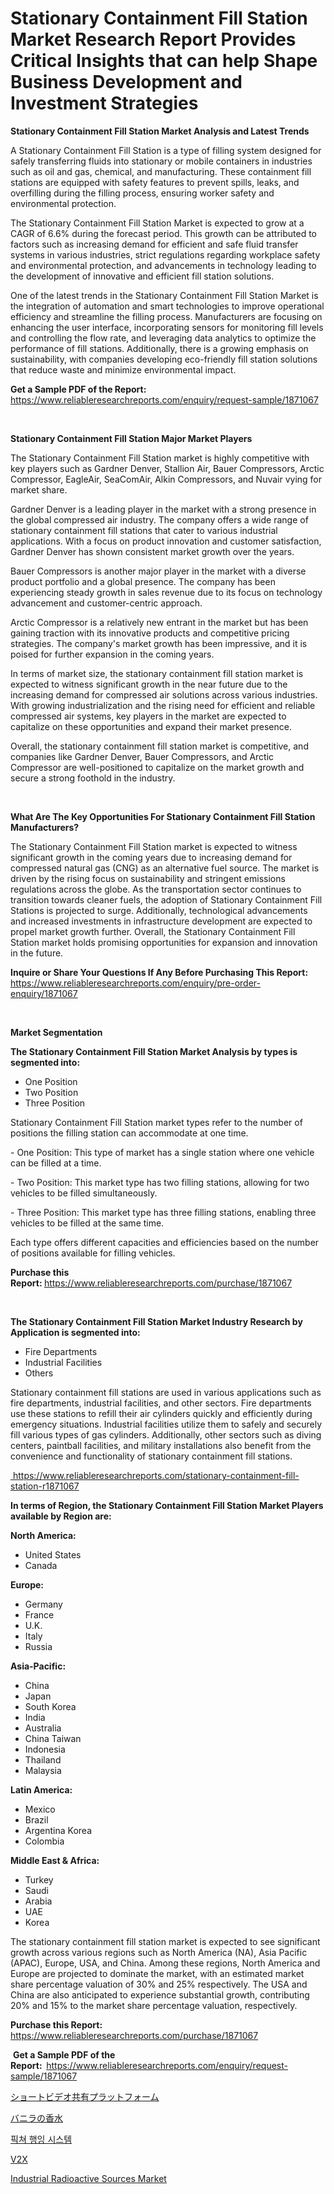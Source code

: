 <p><h1>Stationary Containment Fill Station Market Research Report Provides Critical Insights that can help Shape Business Development and Investment Strategies</h1></p><p><strong>Stationary Containment Fill Station Market Analysis and Latest Trends</strong></p>
<p><p>A Stationary Containment Fill Station is a type of filling system designed for safely transferring fluids into stationary or mobile containers in industries such as oil and gas, chemical, and manufacturing. These containment fill stations are equipped with safety features to prevent spills, leaks, and overfilling during the filling process, ensuring worker safety and environmental protection.</p><p>The Stationary Containment Fill Station Market is expected to grow at a CAGR of 6.6% during the forecast period. This growth can be attributed to factors such as increasing demand for efficient and safe fluid transfer systems in various industries, strict regulations regarding workplace safety and environmental protection, and advancements in technology leading to the development of innovative and efficient fill station solutions.</p><p>One of the latest trends in the Stationary Containment Fill Station Market is the integration of automation and smart technologies to improve operational efficiency and streamline the filling process. Manufacturers are focusing on enhancing the user interface, incorporating sensors for monitoring fill levels and controlling the flow rate, and leveraging data analytics to optimize the performance of fill stations. Additionally, there is a growing emphasis on sustainability, with companies developing eco-friendly fill station solutions that reduce waste and minimize environmental impact.</p></p>
<p><strong>Get a Sample PDF of the Report:&nbsp;</strong> <a href="https://www.reliableresearchreports.com/enquiry/request-sample/1871067">https://www.reliableresearchreports.com/enquiry/request-sample/1871067</a></p>
<p>&nbsp;</p>
<p><strong>Stationary Containment Fill Station Major Market Players</strong></p>
<p><p>The Stationary Containment Fill Station market is highly competitive with key players such as Gardner Denver, Stallion Air, Bauer Compressors, Arctic Compressor, EagleAir, SeaComAir, Alkin Compressors, and Nuvair vying for market share. </p><p>Gardner Denver is a leading player in the market with a strong presence in the global compressed air industry. The company offers a wide range of stationary containment fill stations that cater to various industrial applications. With a focus on product innovation and customer satisfaction, Gardner Denver has shown consistent market growth over the years.</p><p>Bauer Compressors is another major player in the market with a diverse product portfolio and a global presence. The company has been experiencing steady growth in sales revenue due to its focus on technology advancement and customer-centric approach.</p><p>Arctic Compressor is a relatively new entrant in the market but has been gaining traction with its innovative products and competitive pricing strategies. The company's market growth has been impressive, and it is poised for further expansion in the coming years.</p><p>In terms of market size, the stationary containment fill station market is expected to witness significant growth in the near future due to the increasing demand for compressed air solutions across various industries. With growing industrialization and the rising need for efficient and reliable compressed air systems, key players in the market are expected to capitalize on these opportunities and expand their market presence.</p><p>Overall, the stationary containment fill station market is competitive, and companies like Gardner Denver, Bauer Compressors, and Arctic Compressor are well-positioned to capitalize on the market growth and secure a strong foothold in the industry.</p></p>
<p>&nbsp;</p>
<p><strong>What Are The Key Opportunities For Stationary Containment Fill Station Manufacturers?</strong></p>
<p><p>The Stationary Containment Fill Station market is expected to witness significant growth in the coming years due to increasing demand for compressed natural gas (CNG) as an alternative fuel source. The market is driven by the rising focus on sustainability and stringent emissions regulations across the globe. As the transportation sector continues to transition towards cleaner fuels, the adoption of Stationary Containment Fill Stations is projected to surge. Additionally, technological advancements and increased investments in infrastructure development are expected to propel market growth further. Overall, the Stationary Containment Fill Station market holds promising opportunities for expansion and innovation in the future.</p></p>
<p><strong>Inquire or Share Your Questions If Any Before Purchasing This Report:</strong> <a href="https://www.reliableresearchreports.com/enquiry/pre-order-enquiry/1871067">https://www.reliableresearchreports.com/enquiry/pre-order-enquiry/1871067</a></p>
<p>&nbsp;</p>
<p><strong>Market Segmentation</strong></p>
<p><strong>The Stationary Containment Fill Station Market Analysis by types is segmented into:</strong></p>
<p><ul><li>One Position</li><li>Two Position</li><li>Three Position</li></ul></p>
<p><p>Stationary Containment Fill Station market types refer to the number of positions the filling station can accommodate at one time. </p><p>- One Position: This type of market has a single station where one vehicle can be filled at a time.</p><p>- Two Position: This market type has two filling stations, allowing for two vehicles to be filled simultaneously.</p><p>- Three Position: This market type has three filling stations, enabling three vehicles to be filled at the same time. </p><p>Each type offers different capacities and efficiencies based on the number of positions available for filling vehicles.</p></p>
<p><strong>Purchase this Report:&nbsp;</strong><a href="https://www.reliableresearchreports.com/purchase/1871067">https://www.reliableresearchreports.com/purchase/1871067</a></p>
<p>&nbsp;</p>
<p><strong>The Stationary Containment Fill Station Market Industry Research by Application is segmented into:</strong></p>
<p><ul><li>Fire Departments</li><li>Industrial Facilities</li><li>Others</li></ul></p>
<p><p>Stationary containment fill stations are used in various applications such as fire departments, industrial facilities, and other sectors. Fire departments use these stations to refill their air cylinders quickly and efficiently during emergency situations. Industrial facilities utilize them to safely and securely fill various types of gas cylinders. Additionally, other sectors such as diving centers, paintball facilities, and military installations also benefit from the convenience and functionality of stationary containment fill stations.</p></p>
<p><a href="https://www.reliableresearchreports.com/stationary-containment-fill-station-r1871067">&nbsp;https://www.reliableresearchreports.com/stationary-containment-fill-station-r1871067</a></p>
<p><strong>In terms of Region, the Stationary Containment Fill Station Market Players available by Region are:</strong></p>
<p>
    <p> <strong> North America: </strong>
        <ul>
            <li>United States</li>
            <li>Canada</li>
        </ul>
        </p> 
    <p> <strong> Europe: </strong>
        <ul>
            <li>Germany</li>
            <li>France</li>
            <li>U.K.</li>
            <li>Italy</li>
            <li>Russia</li>
        </ul>
        </p> 
    <p> <strong> Asia-Pacific: </strong>
        <ul>
            <li>China</li>
            <li>Japan</li>
            <li>South Korea</li>
            <li>India</li>
            <li>Australia</li>
            <li>China Taiwan</li>
            <li>Indonesia</li>
            <li>Thailand</li>
            <li>Malaysia</li>
        </ul>
        </p> 
    <p> <strong> Latin America: </strong>
        <ul>
            <li>Mexico</li>
            <li>Brazil</li>
            <li>Argentina Korea</li>
            <li>Colombia</li>
        </ul>
        </p> 
    <p> <strong> Middle East & Africa: </strong>
        <ul>
            <li>Turkey</li>
            <li>Saudi</li>
            <li>Arabia</li>
            <li>UAE</li>
            <li>Korea</li>
        </ul>
    </p>
    </p>
<p><p>The stationary containment fill station market is expected to see significant growth across various regions such as North America (NA), Asia Pacific (APAC), Europe, USA, and China. Among these regions, North America and Europe are projected to dominate the market, with an estimated market share percentage valuation of 30% and 25% respectively. The USA and China are also anticipated to experience substantial growth, contributing 20% and 15% to the market share percentage valuation, respectively.</p></p>
<p><strong>Purchase this Report: </strong><a href="https://www.reliableresearchreports.com/purchase/1871067">https://www.reliableresearchreports.com/purchase/1871067</a></p>
<p>&nbsp;<strong>Get a Sample PDF of the Report:&nbsp;&nbsp;</strong><a href="https://www.reliableresearchreports.com/enquiry/request-sample/1871067">https://www.reliableresearchreports.com/enquiry/request-sample/1871067</a></p>
<p><strong></strong></p>
<p><p><a href="https://github.com/RudySimonis2023/Market-Research-Report-List-1/blob/main/199750643489.md">ショートビデオ共有プラットフォーム</a></p><p><a href="https://github.com/mm14022023/Market-Research-Report-List-1/blob/main/145221643488.md">バニラの香水</a></p><p><a href="https://medium.com/@wilsoniehn789562023/%EC%82%AC%EC%A7%84-%EA%B1%B8%EA%B8%B0-%EC%8B%9C%EC%8A%A4%ED%85%9C-%EC%8B%9C%EC%9E%A5%EC%9D%80-%EC%8B%9C%EC%9E%A5-%EC%A0%90%EC%9C%A0%EC%9C%A8-%ED%81%AC%EA%B8%B0-%EB%B0%8F-2031%EB%85%84%EA%B9%8C%EC%A7%80-%EC%98%88%EC%83%81%EB%90%9C-%EC%98%88%EC%B8%A1%EC%97%90-%EC%B4%88%EC%A0%90%EC%9D%84-%EB%A7%9E%EC%B6%A5%EB%8B%88%EB%8B%A4-178a54320f74">픽쳐 행잉 시스템</a></p><p><a href="https://medium.com/@darieenson678546/v2x%E5%B8%82%E5%A0%B4-2031%E5%B9%B4%E3%81%BE%E3%81%A7%E3%81%AE%E6%88%90%E5%8A%9F%E3%81%97%E3%81%9F%E3%83%93%E3%82%B8%E3%83%8D%E3%82%B9%E6%88%A6%E7%95%A5%E3%81%AE%E9%8D%B5-5dcbd05c3137">V2X</a></p><p><a href="https://issuu.com/reportprime-2/docs/industrial-radioactive-sources-market-size-2030.pp">Industrial Radioactive Sources Market</a></p></p>